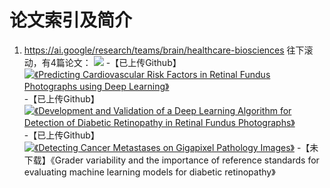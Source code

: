 # 论文索引及简介
1. https://ai.google/research/teams/brain/healthcare-biosciences
往下滚动，有4篇论文：
[![](https://github.com/Hu-Hongyan/dl-resources/blob/master/Papers/Res/20180529172857.png)](https://ai.google/research/teams/brain/healthcare-biosciences)
	-【已上传Github】 [![《Predicting Cardiovascular Risk Factors in Retinal Fundus Photographs using Deep Learning》]()](https://github.com/Hu-Hongyan/dl-resources/blob/master/Papers/pdf/Predicting%20Cardiovascular%20Risk%20Factors%20in%20Retinal%20Fundus%20Photographs%20using%20Deep%20Learning%20.pdf)
	-【已上传Github】  [![《Development and Validation of a Deep Learning Algorithm for Detection of Diabetic Retinopathy in Retinal Fundus Photographs》]()](https://github.com/Hu-Hongyan/dl-resources/blob/master/Papers/pdf/Development%20and%20Validation%20of%20a%20Deep%20Learning%20Algorithm%20for%20Detection%20of%20Diabetic%20Retinopathy%20in%20Retinal%20Fundus%20Photographs%20.pdf)
	-【已上传Github】 [![《Detecting Cancer Metastases on Gigapixel Pathology Images》]()](https://github.com/Hu-Hongyan/dl-resources/blob/master/Papers/pdf/Detecting%20Cancer%20Metastases%20on%20Gigapixel%20Pathology%20Images%20.pdf)
	-【未下载】《Grader variability and the importance of reference standards for evaluating machine learning models for diabetic retinopathy》